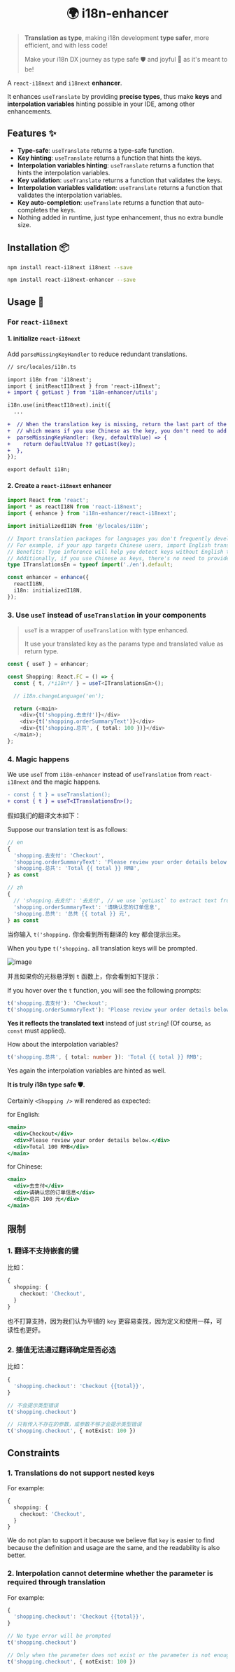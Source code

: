 <h1 align="center">🌍 i18n-enhancer</h1>

> **Translation as type**, making i18n development **type safer**, more efficient, and with less code!
>
> Make your i18n DX journey as type safe 🛡️ and joyful 🥳 as it's meant to be!

A `react-i18next` and `i18next` **enhancer**.

It enhances `useTranslate` by providing **precise types**, thus make **keys** and **interpolation variables** hinting possible in your IDE, among other enhancements.

## Features ✨

- **Type-safe**: `useTranslate` returns a type-safe function.
- **Key hinting**: `useTranslate` returns a function that hints the keys.
- **Interpolation variables hinting**: `useTranslate` returns a function that hints the interpolation variables.
- **Key validation**: `useTranslate` returns a function that validates the keys.
- **Interpolation variables validation**: `useTranslate` returns a function that validates the interpolation variables.
- **Key auto-completion**: `useTranslate` returns a function that auto-completes the keys.
- Nothing added in runtime, just type enhancement, thus no extra bundle size.

## Installation 📦

```bash
npm install react-i18next i18next --save

npm install react-i18next-enhancer --save
```

## Usage 📝

### For `react-i18next`

#### 1. initialize `react-i18next`

Add `parseMissingKeyHandler` to reduce redundant translations.

```diff typescript
// src/locales/i18n.ts

import i18n from 'i18next';
import { initReactI18next } from 'react-i18next';
+ import { getLast } from 'i18n-enhancer/utils';

i18n.use(initReactI18next).init({
  ...

+  // When the translation key is missing, return the last part of the key as the default value,
+  // which means if you use Chinese as the key, you don't need to add a Chinese translation.
+  parseMissingKeyHandler: (key, defaultValue) => {
+    return defaultValue ?? getLast(key);
+  },
});

export default i18n;
```

#### 2. Create a `react-i18next` **enhancer**

```typescript
import React from 'react';
import * as reactI18N from 'react-i18next';
import { enhance } from 'i18n-enhancer/react-i18next';

import initializedI18N from '@/locales/i18n';

// Import translation packages for languages you don't frequently develop in.
// For example, if your app targets Chinese users, import English translations. 
// Benefits: Type inference will help you detect keys without English translations. 
// Additionally, if you use Chinese as keys, there's no need to provide Chinese translations because we've set up `parseMissingKeyHandler` to use the last part of the key as a fallback translation when the key is missing.
type ITranslationsEn = typeof import('./en').default;

const enhancer = enhance({
  reactI18N,
  i18n: initializedI18N,
});
```

### 3. Use `useT` instead of `useTranslation` in your components

> `useT` is a wrapper of `useTranslation` with type enhanced.
>
> It use your translated key as the params type and translated value as return type.

```typescript
const { useT } = enhancer;

const Shopping: React.FC = () => {
  const { t, /*i18n*/ } = useT<ITranslationsEn>();

  // i18n.changeLanguage('en');

  return (<main>
    <div>{t('shopping.去支付')}</div>
    <div>{t('shopping.orderSummaryText')}</div>
    <div>{t('shopping.总共', { total: 100 })}</div>
  </main>);
};
```

### 4. Magic happens

We use `useT` from `i18n-enhancer` instead of `useTranslation` from `react-i18next` and the magic happens.

```diff
- const { t } = useTranslation();
+ const { t } = useT<ITranslationsEn>();
```

假如我们的翻译文本如下：

Suppose our translation text is as follows:

```typescript
// en
{
  'shopping.去支付': 'Checkout',
  'shopping.orderSummaryText': 'Please review your order details below.',
  'shopping.总共': 'Total {{ total }} RMB',
} as const
```

```typescript
// zh
{
  // 'shopping.去支付': '去支付', // we use `getLast` to extract text from key so no need to provide translation for Chinese. What a efficient way!
  'shopping.orderSummaryText': '请确认您的订单信息',
  'shopping.总共': '总共 {{ total }} 元',
} as const
```

当你输入 `t('shopping.` 你会看到所有翻译的 key 都会提示出来。

When you type `t('shopping.` all translation keys will be prompted.

![image](todo)

并且如果你的光标悬浮到 `t` 函数上，你会看到如下提示：

If you hover over the `t` function, you will see the following prompts:

```typescript
t('shopping.去支付'): 'Checkout'; 
t('shopping.orderSummaryText'): 'Please review your order details below.';
```

**Yes it reflects the translated text** instead of just `string`! (Of course, `as const` must applied).

How about the interpolation variables?

```typescript
t('shopping.总共', { total: number }): 'Total {{ total }} RMB';
```

Yes again the interpolation variables are hinted as well.

**It is truly i18n type safe 🛡️.**

Certainly `<Shopping />` will rendered as expected:

for English:

```jsx
<main>
  <div>Checkout</div>
  <div>Please review your order details below.</div>
  <div>Total 100 RMB</div>
</main>
```

for Chinese:

```jsx
<main>
  <div>去支付</div>
  <div>请确认您的订单信息</div>
  <div>总共 100 元</div>
</main>
```

## 限制

### 1. 翻译不支持嵌套的键

比如：

```typescript
{
  shopping: {
    checkout: 'Checkout',
  }
}
```

也不打算支持，因为我们认为平铺的 `key` 更容易查找，因为定义和使用一样，可读性也更好。

### 2. 插值无法通过翻译确定是否必选

比如：

```typescript
{
  'shopping.checkout': 'Checkout {{total}}',
}
```

```typescript
// 不会提示类型错误
t('shopping.checkout')

// 只有传入不存在的参数，或参数不够才会提示类型错误
t('shopping.checkout', { notExist: 100 })
```

## Constraints

### 1. Translations do not support nested keys

For example:

```typescript
{
  shopping: {
    checkout: 'Checkout',
  }
}
```

We do not plan to support it because we believe flat `key` is easier to find because the definition and usage are the same, and the readability is also better.

### 2. Interpolation cannot determine whether the parameter is required through translation

For example:

```typescript
{
  'shopping.checkout': 'Checkout {{total}}',
}
```

```typescript
// No type error will be prompted
t('shopping.checkout')

// Only when the parameter does not exist or the parameter is not enough will the type error be prompted
t('shopping.checkout', { notExist: 100 })
```
